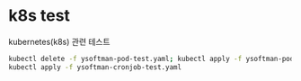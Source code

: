 # k8s test

kubernetes(k8s) 관련 테스트

```bash
kubectl delete -f ysoftman-pod-test.yaml; kubectl apply -f ysoftman-pod-test.yaml
kubectl apply -f ysoftman-cronjob-test.yaml
```

